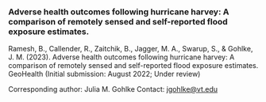 ### Adverse health outcomes following hurricane harvey: A comparison of remotely sensed and self-reported flood exposure estimates.
Ramesh, B., Callender, R., Zaitchik, B., Jagger, M. A., Swarup, S., & Gohlke, J. M. (2023). Adverse health outcomes following hurricane harvey: A comparison of remotely sensed and self-reported flood exposure estimates. GeoHealth (Initial submission: August 2022; Under review)

Corresponding author: Julia M. Gohlke
Contact: jgohlke@vt.edu

